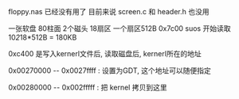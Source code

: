floppy.nas 已经没有用了
目前来说  screen.c 和 header.h 也没用

一张软盘 80柱面 2个磁头 18扇区 一个扇区512B
0x7c00   suos 开始读取 10*2*18*512B = 180KB

0xc400 是写入kernerl文件后, 读取磁盘后, kernerl所在的地址

0x00270000 -- 0x0027ffff : 设置为GDT, 这个地址可以随便指定

0x00280000 -- 0x002fffff : 把 kernel 拷贝到这里




